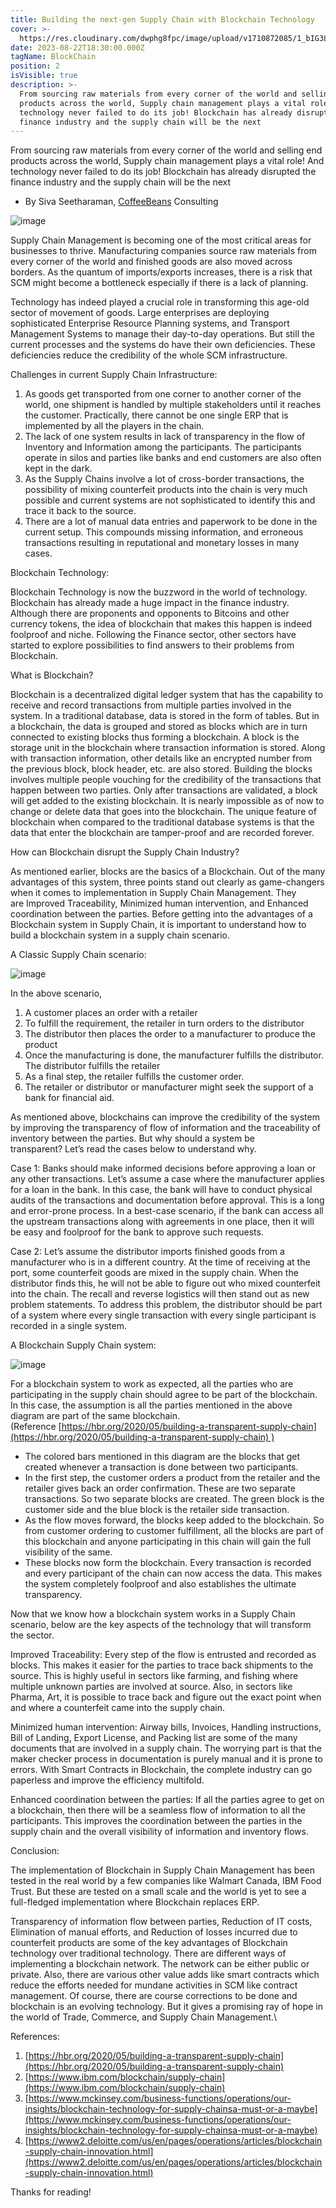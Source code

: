 ```yaml
---
title: Building the next-gen Supply Chain with Blockchain Technology
cover: >-
  https://res.cloudinary.com/dwphg8fpc/image/upload/v1710872085/1_bIG3LRY-CNqs0qSAUXqvFw_xyk2h9.jpg
date: 2023-08-22T18:30:00.000Z
tagName: BlockChain
position: 2
isVisible: true
description: >-
  From sourcing raw materials from every corner of the world and selling end
  products across the world, Supply chain management plays a vital role! And
  technology never failed to do its job! Blockchain has already disrupted the
  finance industry and the supply chain will be the next
---
```


From sourcing raw materials from every corner of the world and selling end products across the world, Supply chain management plays a vital role! And technology never failed to do its job! Blockchain has already disrupted the finance industry and the supply chain will be the next

* By Siva Seetharaman, [CoffeeBeans](https://coffeebeans.io/) Consulting

![image](https://res.cloudinary.com/dwphg8fpc/image/upload/v1710872085/1_bIG3LRY-CNqs0qSAUXqvFw_xyk2h9.jpg "image")

Supply Chain Management is becoming one of the most critical areas for businesses to thrive. Manufacturing companies source raw materials from every corner of the world and finished goods are also moved across borders. As the quantum of imports/exports increases, there is a risk that SCM might become a bottleneck especially if there is a lack of planning.

Technology has indeed played a crucial role in transforming this age-old sector of movement of goods. Large enterprises are deploying sophisticated Enterprise Resource Planning systems, and Transport Management Systems to manage their day-to-day operations. But still the current processes and the systems do have their own deficiencies. These deficiencies reduce the credibility of the whole SCM infrastructure.

Challenges in current Supply Chain Infrastructure:

1. As goods get transported from one corner to another corner of the world, one shipment is handled by multiple stakeholders until it reaches the customer. Practically, there cannot be one single ERP that is implemented by all the players in the chain.
2. The lack of one system results in lack of transparency in the flow of Inventory and Information among the participants. The participants operate in silos and parties like banks and end customers are also often kept in the dark.
3. As the Supply Chains involve a lot of cross-border transactions, the possibility of mixing counterfeit products into the chain is very much possible and current systems are not sophisticated to identify this and trace it back to the source.
4. There are a lot of manual data entries and paperwork to be done in the current setup. This compounds missing information, and erroneous transactions resulting in reputational and monetary losses in many cases.

Blockchain Technology:

Blockchain Technology is now the buzzword in the world of technology. Blockchain has already made a huge impact in the finance industry. Although there are proponents and opponents to Bitcoins and other currency tokens, the idea of blockchain that makes this happen is indeed foolproof and niche. Following the Finance sector, other sectors have started to explore possibilities to find answers to their problems from Blockchain.

What is Blockchain?

Blockchain is a decentralized digital ledger system that has the capability to receive and record transactions from multiple parties involved in the system. In a traditional database, data is stored in the form of tables. But in a blockchain, the data is grouped and stored as blocks which are in turn connected to existing blocks thus forming a blockchain. A block is the storage unit in the blockchain where transaction information is stored. Along with transaction information, other details like an encrypted number from the previous block, block header, etc. are also stored. Building the blocks involves multiple people vouching for the credibility of the transactions that happen between two parties. Only after transactions are validated, a block will get added to the existing blockchain. It is nearly impossible as of now to change or delete data that goes into the blockchain. The unique feature of blockchain when compared to the traditional database systems is that the data that enter the blockchain are tamper-proof and are recorded forever.

How can Blockchain disrupt the Supply Chain Industry?

As mentioned earlier, blocks are the basics of a Blockchain. Out of the many advantages of this system, three points stand out clearly as game-changers when it comes to implementation in Supply Chain Management. They are Improved Traceability, Minimized human intervention, and Enhanced coordination between the parties. Before getting into the advantages of a Blockchain system in Supply Chain, it is important to understand how to build a blockchain system in a supply chain scenario.

A Classic Supply Chain scenario:

![image](https://res.cloudinary.com/dwphg8fpc/image/upload/v1712298597/0_RMLMhIkn0M8JHU3y_dlodam.png "image")

In the above scenario,

1. A customer places an order with a retailer
2. To fulfill the requirement, the retailer in turn orders to the distributor
3. The distributor then places the order to a manufacturer to produce the product
4. Once the manufacturing is done, the manufacturer fulfills the distributor. The distributor fulfills the retailer
5. As a final step, the retailer fulfills the customer order.
6. The retailer or distributor or manufacturer might seek the support of a bank for financial aid.

As mentioned above, blockchains can improve the credibility of the system by improving the transparency of flow of information and the traceability of inventory between the parties. But why should a system be transparent? Let’s read the cases below to understand why.

Case 1: Banks should make informed decisions before approving a loan or any other transactions. Let’s assume a case where the manufacturer applies for a loan in the bank. In this case, the bank will have to conduct physical audits of the transactions and documentation before approval. This is a long and error-prone process. In a best-case scenario, if the bank can access all the upstream transactions along with agreements in one place, then it will be easy and foolproof for the bank to approve such requests.

Case 2: Let’s assume the distributor imports finished goods from a manufacturer who is in a different country. At the time of receiving at the port, some counterfeit goods are mixed in the supply chain. When the distributor finds this, he will not be able to figure out who mixed counterfeit into the chain. The recall and reverse logistics will then stand out as new problem statements. To address this problem, the distributor should be part of a system where every single transaction with every single participant is recorded in a single system.

A Blockchain Supply Chain system:

![image](https://res.cloudinary.com/dwphg8fpc/image/upload/v1712298593/0_9exw-HhJUf-7PdjU_birlqq.png "image")

For a blockchain system to work as expected, all the parties who are participating in the supply chain should agree to be part of the blockchain. In this case, the assumption is all the parties mentioned in the above diagram are part of the same blockchain. (Reference [https://hbr.org/2020/05/building-a-transparent-supply-chain](https://hbr.org/2020/05/building-a-transparent-supply-chain) )

* The colored bars mentioned in this diagram are the blocks that get created whenever a transaction is done between two participants.
* In the first step, the customer orders a product from the retailer and the retailer gives back an order confirmation. These are two separate transactions. So two separate blocks are created. The green block is the customer side and the blue block is the retailer side transaction.
* As the flow moves forward, the blocks keep added to the blockchain. So from customer ordering to customer fulfillment, all the blocks are part of this blockchain and anyone participating in this chain will gain the full visibility of the same.
* These blocks now form the blockchain. Every transaction is recorded and every participant of the chain can now access the data. This makes the system completely foolproof and also establishes the ultimate transparency.

Now that we know how a blockchain system works in a Supply Chain scenario, below are the key aspects of the technology that will transform the sector.

Improved Traceability: Every step of the flow is entrusted and recorded as blocks. This makes it easier for the parties to trace back shipments to the source. This is highly useful in sectors like farming, and fishing where multiple unknown parties are involved at source. Also, in sectors like Pharma, Art, it is possible to trace back and figure out the exact point when and where a counterfeit came into the supply chain.

Minimized human intervention: Airway bills, Invoices, Handling instructions, Bill of Landing, Export License, and Packing list are some of the many documents that are involved in a supply chain. The worrying part is that the maker checker process in documentation is purely manual and it is prone to errors. With Smart Contracts in Blockchain, the complete industry can go paperless and improve the efficiency multifold.

Enhanced coordination between the parties: If all the parties agree to get on a blockchain, then there will be a seamless flow of information to all the participants. This improves the coordination between the parties in the supply chain and the overall visibility of information and inventory flows.

Conclusion:

The implementation of Blockchain in Supply Chain Management has been tested in the real world by a few companies like Walmart Canada, IBM Food Trust. But these are tested on a small scale and the world is yet to see a full-fledged implementation where Blockchain replaces ERP.

Transparency of information flow between parties, Reduction of IT costs, Elimination of manual efforts, and Reduction of losses incurred due to counterfeit products are some of the key advantages of Blockchain technology over traditional technology. There are different ways of implementing a blockchain network. The network can be either public or private. Also, there are various other value adds like smart contracts which reduce the efforts needed for mundane activities in SCM like contract management. Of course, there are course corrections to be done and blockchain is an evolving technology. But it gives a promising ray of hope in the world of Trade, Commerce, and Supply Chain Management.\\

References:

1. [https://hbr.org/2020/05/building-a-transparent-supply-chain](https://hbr.org/2020/05/building-a-transparent-supply-chain)
2. [https://www.ibm.com/blockchain/supply-chain](https://www.ibm.com/blockchain/supply-chain)
3. [https://www.mckinsey.com/business-functions/operations/our-insights/blockchain-technology-for-supply-chainsa-must-or-a-maybe](https://www.mckinsey.com/business-functions/operations/our-insights/blockchain-technology-for-supply-chainsa-must-or-a-maybe)
4. [https://www2.deloitte.com/us/en/pages/operations/articles/blockchain-supply-chain-innovation.html](https://www2.deloitte.com/us/en/pages/operations/articles/blockchain-supply-chain-innovation.html)

Thanks for reading!
